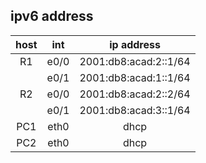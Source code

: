 
  ## ipv6 address 
host | int | ip address |
:----:  | :----------: | :----: | 
R1 | e0/0 |2001:db8:acad:2::1/64 |
| | e0/1 | 2001:db8:acad:1::1/64 |
R2 | e0/0 | 2001:db8:acad:2::2/64 |
| | e0/1 | 2001:db8:acad:3::1/64 |
PC1 | eth0 | dhcp |
PC2 | eth0 | dhcp |
